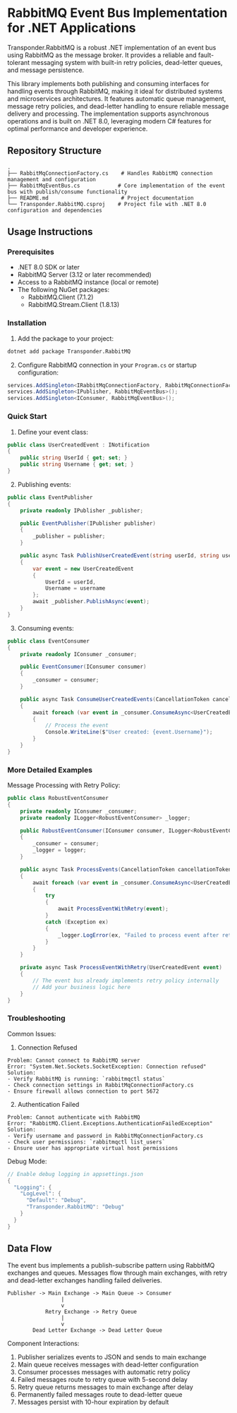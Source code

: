 # RabbitMQ Event Bus Implementation for .NET Applications

Transponder.RabbitMQ is a robust .NET implementation of an event bus using RabbitMQ as the message broker. It provides a reliable and fault-tolerant messaging system with built-in retry policies, dead-letter queues, and message persistence.

This library implements both publishing and consuming interfaces for handling events through RabbitMQ, making it ideal for distributed systems and microservices architectures. It features automatic queue management, message retry policies, and dead-letter handling to ensure reliable message delivery and processing. The implementation supports asynchronous operations and is built on .NET 8.0, leveraging modern C# features for optimal performance and developer experience.

## Repository Structure
```
.
├── RabbitMqConnectionFactory.cs    # Handles RabbitMQ connection management and configuration
├── RabbitMqEventBus.cs            # Core implementation of the event bus with publish/consume functionality
├── README.md                       # Project documentation
└── Transponder.RabbitMQ.csproj    # Project file with .NET 8.0 configuration and dependencies
```

## Usage Instructions
### Prerequisites
- .NET 8.0 SDK or later
- RabbitMQ Server (3.12 or later recommended)
- Access to a RabbitMQ instance (local or remote)
- The following NuGet packages:
  - RabbitMQ.Client (7.1.2)
  - RabbitMQ.Stream.Client (1.8.13)

### Installation

1. Add the package to your project:
```bash
dotnet add package Transponder.RabbitMQ
```

2. Configure RabbitMQ connection in your `Program.cs` or startup configuration:
```csharp
services.AddSingleton<IRabbitMqConnectionFactory, RabbitMqConnectionFactory>();
services.AddSingleton<IPublisher, RabbitMqEventBus>();
services.AddSingleton<IConsumer, RabbitMqEventBus>();
```

### Quick Start

1. Define your event class:
```csharp
public class UserCreatedEvent : INotification
{
    public string UserId { get; set; }
    public string Username { get; set; }
}
```

2. Publishing events:
```csharp
public class EventPublisher
{
    private readonly IPublisher _publisher;

    public EventPublisher(IPublisher publisher)
    {
        _publisher = publisher;
    }

    public async Task PublishUserCreatedEvent(string userId, string username)
    {
        var event = new UserCreatedEvent 
        { 
            UserId = userId, 
            Username = username 
        };
        await _publisher.PublishAsync(event);
    }
}
```

3. Consuming events:
```csharp
public class EventConsumer
{
    private readonly IConsumer _consumer;

    public EventConsumer(IConsumer consumer)
    {
        _consumer = consumer;
    }

    public async Task ConsumeUserCreatedEvents(CancellationToken cancellationToken)
    {
        await foreach (var event in _consumer.ConsumeAsync<UserCreatedEvent>(cancellationToken))
        {
            // Process the event
            Console.WriteLine($"User created: {event.Username}");
        }
    }
}
```

### More Detailed Examples

Message Processing with Retry Policy:
```csharp
public class RobustEventConsumer
{
    private readonly IConsumer _consumer;
    private readonly ILogger<RobustEventConsumer> _logger;

    public RobustEventConsumer(IConsumer consumer, ILogger<RobustEventConsumer> logger)
    {
        _consumer = consumer;
        _logger = logger;
    }

    public async Task ProcessEvents(CancellationToken cancellationToken)
    {
        await foreach (var event in _consumer.ConsumeAsync<UserCreatedEvent>(cancellationToken))
        {
            try
            {
                await ProcessEventWithRetry(event);
            }
            catch (Exception ex)
            {
                _logger.LogError(ex, "Failed to process event after retries");
            }
        }
    }

    private async Task ProcessEventWithRetry(UserCreatedEvent event)
    {
        // The event bus already implements retry policy internally
        // Add your business logic here
    }
}
```

### Troubleshooting

Common Issues:

1. Connection Refused
```
Problem: Cannot connect to RabbitMQ server
Error: "System.Net.Sockets.SocketException: Connection refused"
Solution:
- Verify RabbitMQ is running: `rabbitmqctl status`
- Check connection settings in RabbitMqConnectionFactory.cs
- Ensure firewall allows connection to port 5672
```

2. Authentication Failed
```
Problem: Cannot authenticate with RabbitMQ
Error: "RabbitMQ.Client.Exceptions.AuthenticationFailedException"
Solution:
- Verify username and password in RabbitMqConnectionFactory.cs
- Check user permissions: `rabbitmqctl list_users`
- Ensure user has appropriate virtual host permissions
```

Debug Mode:
```csharp
// Enable debug logging in appsettings.json
{
  "Logging": {
    "LogLevel": {
      "Default": "Debug",
      "Transponder.RabbitMQ": "Debug"
    }
  }
}
```

## Data Flow

The event bus implements a publish-subscribe pattern using RabbitMQ exchanges and queues. Messages flow through main exchanges, with retry and dead-letter exchanges handling failed deliveries.

```ascii
Publisher -> Main Exchange -> Main Queue -> Consumer
                 |
                 v
            Retry Exchange -> Retry Queue
                 |
                 v
        Dead Letter Exchange -> Dead Letter Queue
```

Component Interactions:
1. Publisher serializes events to JSON and sends to main exchange
2. Main queue receives messages with dead-letter configuration
3. Consumer processes messages with automatic retry policy
4. Failed messages route to retry queue with 5-second delay
5. Retry queue returns messages to main exchange after delay
6. Permanently failed messages route to dead-letter queue
7. Messages persist with 10-hour expiration by default